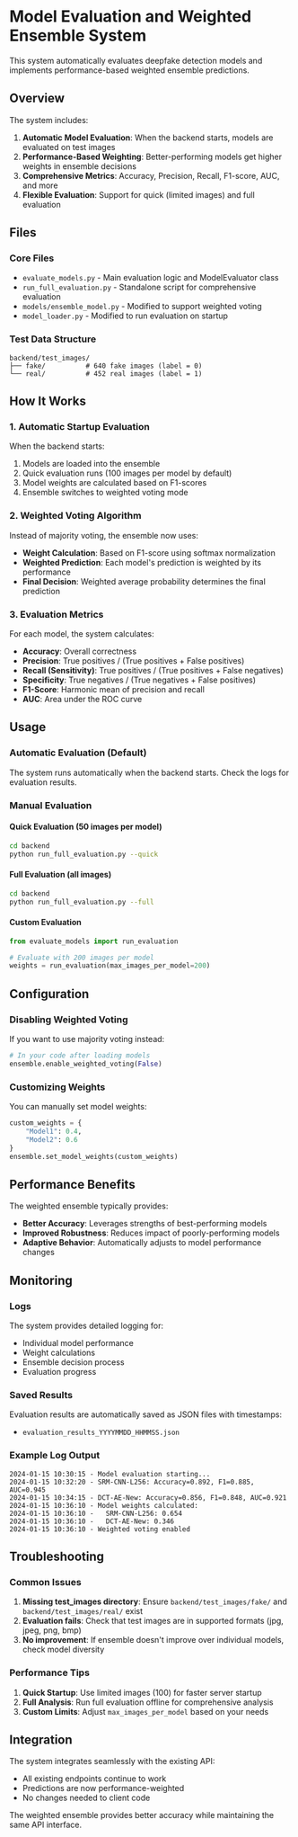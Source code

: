 # Model Evaluation and Weighted Ensemble System

This system automatically evaluates deepfake detection models and implements performance-based weighted ensemble predictions.

## Overview

The system includes:

1. **Automatic Model Evaluation**: When the backend starts, models are evaluated on test images
2. **Performance-Based Weighting**: Better-performing models get higher weights in ensemble decisions
3. **Comprehensive Metrics**: Accuracy, Precision, Recall, F1-score, AUC, and more
4. **Flexible Evaluation**: Support for quick (limited images) and full evaluation

## Files

### Core Files

- `evaluate_models.py` - Main evaluation logic and ModelEvaluator class
- `run_full_evaluation.py` - Standalone script for comprehensive evaluation
- `models/ensemble_model.py` - Modified to support weighted voting
- `model_loader.py` - Modified to run evaluation on startup

### Test Data Structure

```
backend/test_images/
├── fake/          # 640 fake images (label = 0)
└── real/          # 452 real images (label = 1)
```

## How It Works

### 1. Automatic Startup Evaluation

When the backend starts:
1. Models are loaded into the ensemble
2. Quick evaluation runs (100 images per model by default)
3. Model weights are calculated based on F1-scores
4. Ensemble switches to weighted voting mode

### 2. Weighted Voting Algorithm

Instead of majority voting, the ensemble now uses:
- **Weight Calculation**: Based on F1-score using softmax normalization
- **Weighted Prediction**: Each model's prediction is weighted by its performance
- **Final Decision**: Weighted average probability determines the final prediction

### 3. Evaluation Metrics

For each model, the system calculates:
- **Accuracy**: Overall correctness
- **Precision**: True positives / (True positives + False positives)
- **Recall (Sensitivity)**: True positives / (True positives + False negatives)
- **Specificity**: True negatives / (True negatives + False positives)
- **F1-Score**: Harmonic mean of precision and recall
- **AUC**: Area under the ROC curve

## Usage

### Automatic Evaluation (Default)
The system runs automatically when the backend starts. Check the logs for evaluation results.

### Manual Evaluation

#### Quick Evaluation (50 images per model)
```bash
cd backend
python run_full_evaluation.py --quick
```

#### Full Evaluation (all images)
```bash
cd backend
python run_full_evaluation.py --full
```

#### Custom Evaluation
```python
from evaluate_models import run_evaluation

# Evaluate with 200 images per model
weights = run_evaluation(max_images_per_model=200)
```

## Configuration

### Disabling Weighted Voting
If you want to use majority voting instead:

```python
# In your code after loading models
ensemble.enable_weighted_voting(False)
```

### Customizing Weights
You can manually set model weights:

```python
custom_weights = {
    "Model1": 0.4,
    "Model2": 0.6
}
ensemble.set_model_weights(custom_weights)
```

## Performance Benefits

The weighted ensemble typically provides:
- **Better Accuracy**: Leverages strengths of best-performing models
- **Improved Robustness**: Reduces impact of poorly-performing models
- **Adaptive Behavior**: Automatically adjusts to model performance changes

## Monitoring

### Logs
The system provides detailed logging for:
- Individual model performance
- Weight calculations
- Ensemble decision process
- Evaluation progress

### Saved Results
Evaluation results are automatically saved as JSON files with timestamps:
- `evaluation_results_YYYYMMDD_HHMMSS.json`

### Example Log Output
```
2024-01-15 10:30:15 - Model evaluation starting...
2024-01-15 10:32:20 - SRM-CNN-L256: Accuracy=0.892, F1=0.885, AUC=0.945
2024-01-15 10:34:15 - DCT-AE-New: Accuracy=0.856, F1=0.848, AUC=0.921
2024-01-15 10:36:10 - Model weights calculated:
2024-01-15 10:36:10 -   SRM-CNN-L256: 0.654
2024-01-15 10:36:10 -   DCT-AE-New: 0.346
2024-01-15 10:36:10 - Weighted voting enabled
```

## Troubleshooting

### Common Issues

1. **Missing test_images directory**: Ensure `backend/test_images/fake/` and `backend/test_images/real/` exist
2. **Evaluation fails**: Check that test images are in supported formats (jpg, jpeg, png, bmp)
3. **No improvement**: If ensemble doesn't improve over individual models, check model diversity

### Performance Tips

1. **Quick Startup**: Use limited images (100) for faster server startup
2. **Full Analysis**: Run full evaluation offline for comprehensive analysis
3. **Custom Limits**: Adjust `max_images_per_model` based on your needs

## Integration

The system integrates seamlessly with the existing API:
- All existing endpoints continue to work
- Predictions are now performance-weighted
- No changes needed to client code

The weighted ensemble provides better accuracy while maintaining the same API interface. 